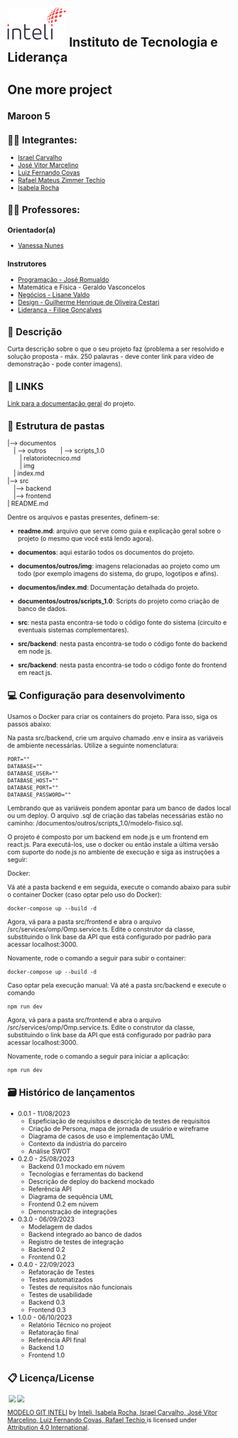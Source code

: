 # <a href= "https://www.inteli.edu.br/"><img src="/imagens/logointeli.png" alt="Inteli - Instituto de Tecnologia e Liderança" border="0"></a> Instituto de Tecnologia e Liderança 

# One more project


## Maroon 5

## :student: Integrantes: 
- <a href="https://www.linkedin.com/in/israel-carvalho-706133241/">Israel Carvalho</a> 
- <a href="https://www.linkedin.com/in/jos%C3%A9-vitor-marcelino-4165ba24a/">José Vitor Marcelino</a>
- <a href="https://www.linkedin.com/in/lfcovas97/">Luiz Fernando Covas</a>
- <a href="https://www.linkedin.com/in/rafael-techio/">Rafael Mateus Zimmer Techio</a> 
- <a href="">Isabela Rocha</a>


## :teacher: Professores:
### Orientador(a) 
- <a href="https://www.linkedin.com/in/vanunes/">Vanessa Nunes</a>
### Instrutores
- <a href="https://www.linkedin.com/in/jose-romualdo/">Programação - José Romualdo</a>
- Matemática e Física - Geraldo Vasconcelos
- <a href="https://www.linkedin.com/in/lisane-valdo/">Negócios - Lisane Valdo</a>
- <a href="https://www.linkedin.com/in/gui-cestari/">Design - Guilherme Henrique de Oliveira Cestari</a> 
- <a href="https://www.linkedin.com/in/filipe-gon%C3%A7alves-08a55015b/">Liderança - Filipe Gonçalves</a>

## 📝 Descrição

Curta descrição sobre o que o seu projeto faz (problema a ser resolvido e solução proposta - máx. 250 palavras - deve conter link para vídeo de demonstração - pode conter imagens).

## 📝 LINKS

<a href="https://github.com/2023M5T06-Inteli/Grupo-01/blob/main/documentos/index.md">Link para a documentação geral</a> do projeto.

## 📁 Estrutura de pastas

|--> documentos<br>
  &emsp;| --> outros
    &emsp;&emsp;| --> scripts_1.0 <br>
    &emsp;&emsp;| relatoriotecnico.md <br>
    &emsp;&emsp;| img <br>
  &emsp;| index.md <br>
|--> src<br>
  &emsp;|--> backend<br>
  &emsp;|--> frontend<br>
| README.md<br>

Dentre os arquivos e pastas presentes, definem-se:

- <b>readme.md</b>: arquivo que serve como guia e explicação geral sobre o projeto (o mesmo que você está lendo agora).

- <b>documentos</b>: aqui estarão todos os documentos do projeto.

- <b>documentos/outros/img</b>: imagens relacionadas ao projeto como um todo (por exemplo imagens do sistema, do grupo, logotipos e afins).

- <b>documentos/index.md</b>: Documentação detalhada do projeto.
 
- <b>documentos/outros/scripts_1.0</b>: Scripts do projeto como criação de banco de dados.

- <b>src</b>: nesta pasta encontra-se todo o código fonte do sistema (circuito e eventuais sistemas complementares).

- <b>src/backend</b>: nesta pasta encontra-se todo o código fonte do backend em node js.

- <b>src/backend</b>: nesta pasta encontra-se todo o código fonte do frontend em react js.  

## 💻 Configuração para desenvolvimento

Usamos o Docker para criar os containers do projeto. Para isso, siga os passos abaixo:

Na pasta src/backend, crie um arquivo chamado .env e insira as variáveis de ambiente necessárias. Utilize a seguinte nomenclatura:
```
PORT=""
DATABASE=""
DATABASE_USER=""
DATABASE_HOST=""
DATABASE_PORT=""
DATABASE_PASSWORD=""
```
Lembrando que as variáveis pondem apontar para um banco de dados local ou um deploy. O arquivo .sql de criação das tabelas necessárias estão no caminho: /documentos/outros/scripts_1.0/modelo-fisico.sql.

O projeto é composto por um backend em node.js e um frontend em react.js. Para executá-los, use o docker ou então instale a última versão com suporte do node.js no ambiente de execução e siga as instruções a seguir:

Docker: 

Vá até a pasta backend e em seguida, execute o comando abaixo para subir o container Docker (caso optar pelo uso do Docker):

```
docker-compose up --build -d
```

Agora, vá para a pasta src/frontend e abra o arquivo /src/services/omp/Omp.service.ts. Edite o construtor da classe, substituindo o link base da API que está configurado por padrão para acessar localhost:3000.

Novamente, rode o comando a seguir para subir o container:
```
docker-compose up --build -d
```

Caso optar pela execução manual:
Vá até a pasta src/backend e execute o comando
```
npm run dev
```

Agora, vá para a pasta src/frontend e abra o arquivo /src/services/omp/Omp.service.ts. Edite o construtor da classe, substituindo o link base da API que está configurado por padrão para acessar localhost:3000.

Novamente, rode o comando a seguir para iniciar a aplicação:
```
npm run dev
```

## 🗃 Histórico de lançamentos

* 0.0.1 - 11/08/2023
    * Espeficiação de requisítos e descrição de testes de requisitos
    * Criação de Persona, mapa de jornada de usuário e wireframe
    * Diagrama de casos de uso e implementação UML
    * Contexto da indústria do parceiro
    * Análise SWOT
* 0.2.0 - 25/08/2023
    * Backend 0.1 mockado em núvem 
    * Tecnologias e ferramentas do backend
    * Descrição de deploy do backend mockado
    * Referência API
    * Diagrama de sequência UML
    * Frontend 0.2 em núvem
    * Demonstração de integrações
* 0.3.0 - 06/09/2023
    * Modelagem de dados
    * Backend integrado ao banco de dados
    * Registro de testes de integração
    * Backend 0.2
    * Frontend 0.2
* 0.4.0 - 22/09/2023
    * Refatoração de Testes
    * Testes automatizados
    * Testes de requisitos não funcionais
    * Testes de usabilidade
    * Backend 0.3
    * Frontend 0.3
* 1.0.0 - 06/10/2023
    * Relatório Técnico no projeot
    * Refatoração final
    * Referência API final
    * Backend 1.0
    * Frontend 1.0

## 📋 Licença/License

<img style="height:22px!important;margin-left:3px;vertical-align:text-bottom;" src="https://mirrors.creativecommons.org/presskit/icons/cc.svg?ref=chooser-v1"><img style="height:22px!important;margin-left:3px;vertical-align:text-bottom;" src="https://mirrors.creativecommons.org/presskit/icons/by.svg?ref=chooser-v1"><p xmlns:cc="http://creativecommons.org/ns#" xmlns:dct="http://purl.org/dc/terms/"><a property="dct:title" rel="cc:attributionURL" href="https://github.com/Intelihub/Template_M4/">MODELO GIT INTELI</a> by <a rel="cc:attributionURL dct:creator" property="cc:attributionName" href="https://www.yggbrasil.com.br/vr">Inteli, Isabela Rocha, Israel Carvalho, José Vitor Marcelino, Luiz Fernando Covas, Rafael Techio </a> is licensed under <a href="http://creativecommons.org/licenses/by/4.0/?ref=chooser-v1" target="_blank" rel="license noopener noreferrer" style="display:inline-block;">Attribution 4.0 International</a>.</p>

